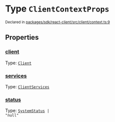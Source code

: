 # Type `ClientContextProps`
<sub>Declared in [packages/sdk/react-client/src/client/context.ts:9](https://github.com/dxos/dxos/blob/56c97ac85/packages/sdk/react-client/src/client/context.ts#L9)</sub>




## Properties
### [client](https://github.com/dxos/dxos/blob/56c97ac85/packages/sdk/react-client/src/client/context.ts#L10)
Type: <code>[Client](/api/@dxos/react-client/classes/Client)</code>




### [services](https://github.com/dxos/dxos/blob/56c97ac85/packages/sdk/react-client/src/client/context.ts#L13)
Type: <code>[ClientServices](/api/@dxos/react-client/types/ClientServices)</code>




### [status](https://github.com/dxos/dxos/blob/56c97ac85/packages/sdk/react-client/src/client/context.ts#L15)
Type: <code>[SystemStatus](/api/@dxos/react-client/enums#SystemStatus) | "null"</code>





